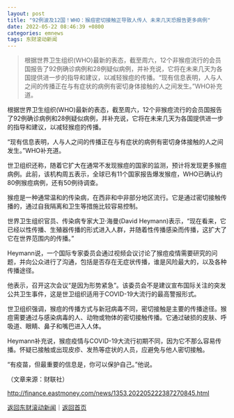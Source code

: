 ```yaml
---
layout: post
title: "92例波及12国！WHO：猴痘密切接触正导致人传人 未来几天恐报告更多病例"
date: 2022-05-22 08:46:39 +0800
categories: emnews
tags: 东财滚动新闻
---
```

> 根据世界卫生组织(WHO)最新的表态，截至周六，12个非猴痘流行的会员国报告了92例确诊病例和28例疑似病例，并补充说，它将在未来几天为各国提供进一步的指导和建议，以减轻猴痘的传播。“现有信息表明，人与人之间的传播正在与有症状的病例有密切身体接触的人之间发生。”WHO补充道。

<p>根据世界卫生组织(WHO)最新的表态，截至周六，12个非猴痘流行的会员国报告了92例确诊病例和28例疑似病例，并补充说，它将在未来几天为各国提供进一步的指导和建议，以减轻猴痘的传播。</p><p>“现有信息表明，人与人之间的传播正在与有症状的病例有密切身体接触的人之间发生。”WHO补充道。</p><p>世卫组织还称，随着它扩大在通常不发现猴痘的国家的监测，预计将发现更多猴痘病例。此前，该机构周五表示，全球已有11个国家报告爆发猴痘，WHO已确认约80例猴痘病例，还有50例待调查。</p><p>猴痘是一种通常温和的传染病，在西非和中非部分地区流行。它是通过密切接触传播的，通过自我隔离和卫生等措施比较容易控制。</p><p>世界卫生组织官员、传染病专家大卫·海曼(David Heymann)表示，“现在看来，它已经以性传播、生殖器传播的形式进入人群，并随着性传播感染而传播，这扩大了它在世界范围内的传播。”</p><p>Heymann说，一个国际专家委员会通过视频会议讨论了猴痘疫情需要研究的问题，并向公众进行了沟通，包括是否存在无症状传播，谁是风险最大的，以及各种传播途径。</p><p>他表示，召开这次会议“是因为形势紧急”。该委员会不是建议宣布国际关注的突发公共卫生事件，这是世卫组织适用于COVID-19大流行的最高警报形式。</p><p>世卫组织强调，猴痘的传播方式与新冠病毒不同，密切接触是主要的传播途径。猴痘需要通过与感染病毒的人、动物或物体的密切接触传播。它通过破损的皮肤、呼吸道、眼睛、鼻子和嘴巴进入人体。</p><p>Heymann补充说，猴痘疫情与COVID-19大流行初期不同，因为它不那么容易传播。怀疑已接触或出现皮疹、发热等症状的人员，应避免与他人密切接触。</p><p>“有疫苗，但最重要的信息是，你可以保护自己。”他说。</p><p class="em_media">（文章来源：财联社）</p>

<http://finance.eastmoney.com/news/1353,202205222387270845.html>

[返回东财滚动新闻](//finews.withounder.com/emnews/)｜[返回首页](//finews.withounder.com/)